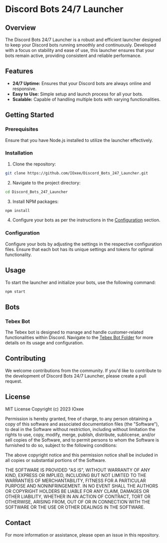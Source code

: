 # Discord Bots 24/7 Launcher

## Overview

The Discord Bots 24/7 Launcher is a robust and efficient launcher designed to keep your Discord bots running smoothly and continuously. Developed with a focus on stability and ease of use, this launcher ensures that your bots remain active, providing consistent and reliable performance.

## Features

- **24/7 Uptime:** Ensures that your Discord bots are always online and responsive.
- **Easy to Use:** Simple setup and launch process for all your bots.
- **Scalable:** Capable of handling multiple bots with varying functionalities.

## Getting Started

### Prerequisites

Ensure that you have Node.js installed to utilize the launcher effectively.

### Installation

1. Clone the repository:
```sh
git clone https://github.com/IOxee/Discord_Bots_247_Launcher.git
```

2. Navigate to the project directory:
```sh
cd Discord_Bots_247_Launcher
```

3. Install NPM packages:
```sh
npm install
```
4. Configure your bots as per the instructions in the [Configuration](#configuration) section.

### Configuration

Configure your bots by adjusting the settings in the respective configuration files. Ensure that each bot has its unique settings and tokens for optimal functionality.

## Usage

To start the launcher and initialize your bots, use the following command:
```sh
npm start
```

## Bots
### Tebex Bot
The Tebex bot is designed to manage and handle customer-related functionalities within Discord. Navigate to the [Tebex Bot Folder](https://github.com/IOxee/Discord_Bots_247_Launcher/tree/main/tebex-bot) for more details on its usage and configuration.

## Contributing
We welcome contributions from the community. If you'd like to contribute to the development of Discord Bots 24/7 Launcher, please create a pull request.

## License
MIT License
Copyright (c) 2023 IOxee

Permission is hereby granted, free of charge, to any person obtaining a copy
of this software and associated documentation files (the "Software"), to deal
in the Software without restriction, including without limitation the rights
to use, copy, modify, merge, publish, distribute, sublicense, and/or sell
copies of the Software, and to permit persons to whom the Software is
furnished to do so, subject to the following conditions:

The above copyright notice and this permission notice shall be included in all
copies or substantial portions of the Software.

THE SOFTWARE IS PROVIDED "AS IS", WITHOUT WARRANTY OF ANY KIND, EXPRESS OR
IMPLIED, INCLUDING BUT NOT LIMITED TO THE WARRANTIES OF MERCHANTABILITY,
FITNESS FOR A PARTICULAR PURPOSE AND NONINFRINGEMENT. IN NO EVENT SHALL THE
AUTHORS OR COPYRIGHT HOLDERS BE LIABLE FOR ANY CLAIM, DAMAGES OR OTHER
LIABILITY, WHETHER IN AN ACTION OF CONTRACT, TORT OR OTHERWISE, ARISING FROM,
OUT OF OR IN CONNECTION WITH THE SOFTWARE OR THE USE OR OTHER DEALINGS IN THE
SOFTWARE.

## Contact

For more information or assistance, please open an issue in this repository.
